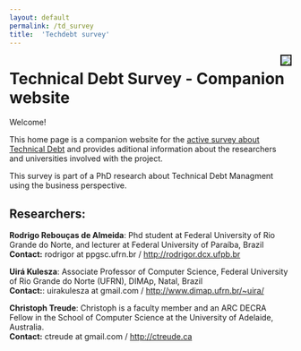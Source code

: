 ```yaml
---
layout: default
permalink: /td_survey
title:  'Techdebt survey'
---
```

<p>
  <a href="#" target="new"><img src="http://rodrigor.com/_media/en/survey-print.png" border="2" align="right"></a>
<h1>Technical Debt Survey - Companion website</h1>
<p>
  Welcome!
</p>
<p>
  This home page is a companion website for the <a href="#">active survey about Technical Debt</a> and provides aditional information about the researchers and universities involved with the project.</p>
<p>
  This survey is part of a PhD research about Technical Debt Managment using the business perspective.
</p>
<h2>Researchers:</h2>
<p>
  <b>Rodrigo Rebouças de Almeida</b>: Phd student at Federal University of Rio Grande do Norte, and lecturer at Federal University of Paraíba, Brazil <br>
  <b>Contact:</b> rodrigor at ppgsc.ufrn.br / <a href="http://rodrigor.dcx.ufpb.br" target="new">http://rodrigor.dcx.ufpb.br</a>
</p>
<p>
  <b>Uirá Kulesza</b>: Associate Professor of Computer Science, Federal University of Rio Grande do Norte (UFRN), DIMAp, Natal, Brazil <br>
  <b>Contact:</b>: uirakulesza at gmail.com / <a href="http://www.dimap.ufrn.br/~uira/" target="new">http://www.dimap.ufrn.br/~uira/</a>
</p>
<p>
  <b>Christoph Treude</b>: Christoph is a faculty member and an ARC DECRA Fellow in the School of Computer Science at the University of Adelaide, Australia.<br>
  <b>Contact:</b> ctreude at gmail.com / <a href="http://ctreude.ca/" target="new">http://ctreude.ca</a>
</p>

